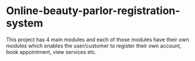 # Online-beauty-parlor-registration-system
This project has 4 main modules and each of those modules have their own modules which enables the user/customer to register their own account, book appointment, view services etc.
